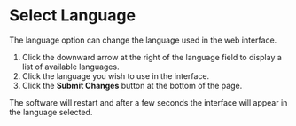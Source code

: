 # Select Language

The language option can change the language used in the web interface.

1.  Click the downward arrow at the right of the language field to display a list of available languages.
2.  Click the language you wish to use in the interface.
3.  Click the **Submit Changes** button at the bottom of the page.

The software will restart and after a few seconds the interface will appear in the language selected.

